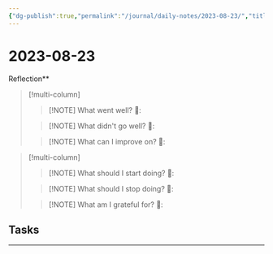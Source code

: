 ```yaml
---
{"dg-publish":true,"permalink":"/journal/daily-notes/2023-08-23/","title":"2023-08-23","tags":["Daily"],"noteIcon":"","created":"2023-08-22T11:45:05.103-05:00","updated":"2023-08-24T01:43:12.000-05:00"}
---
```



# 2023-08-23

Reflection**

> [!multi-column]
> 
> > [!NOTE] What went well?
> > 💭: 
> 
> > [!NOTE] What didn't go well?
> > 💭:
> 
> > [!NOTE] What can I improve on?
> > 💭:
> 

> [!multi-column]
> 
> > [!NOTE] What should I start doing?
> > 💭:
> 
> > [!NOTE] What should I stop doing?
> > 💭:
> 
> > [!NOTE] What am I grateful for?
> > 💭:
> 

## Tasks

- - - 
